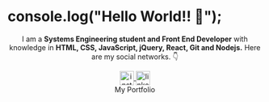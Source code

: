 # console.log("Hello World!! 👋");


<p align="center">I am a <strong>Systems Engineering student and Front End Developer</strong> with knowledge in <strong> HTML, CSS, JavaScript, jQuery, React, Git and Nodejs.</strong> Here are my social networks. 👇</p>
<p align="center">
<a href="https://www.instagram.com/martinmorondo/" target="_blank">
    <img align="center" src="https://cdn.jsdelivr.net/npm/simple-icons@3.0.1/icons/instagram.svg" alt="instagram-profile" height="28px" width="28px" />
  </a>
 <a href="https://www.linkedin.com/in/martin-morondo/" target="blank">
    <img align="center" src="https://cdn.jsdelivr.net/npm/simple-icons@3.0.1/icons/linkedin.svg" alt="linkedin-profile" height="28px" width="28px" />
  </a>
    <br />
<a href="https://martinmorondo.github.io/" target="_blank" style = "text-decoration: none">My Portfolio
<!--     <img align="center" src="" alt="facebook-profile" height="28px" width="28px" /> -->
  </a>
    
    
    
    
    
  
